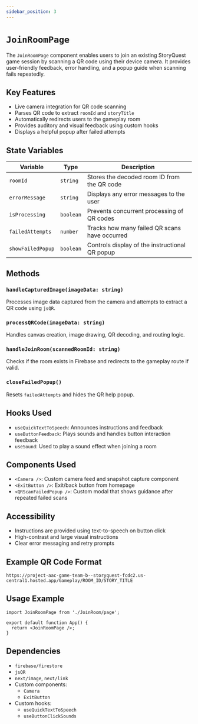 ```yaml
---
sidebar_position: 3
---
```


# `JoinRoomPage` 
The `JoinRoomPage` component enables users to join an existing StoryQuest game session by scanning a QR code using their device camera. It provides user-friendly feedback, error handling, and a popup guide when scanning fails repeatedly.

## Key Features

- Live camera integration for QR code scanning
- Parses QR code to extract `roomId` and `storyTitle`
- Automatically redirects users to the gameplay room
- Provides auditory and visual feedback using custom hooks
- Displays a helpful popup after failed attempts

## State Variables

| Variable           | Type       | Description                                                                 |
|--------------------|------------|-----------------------------------------------------------------------------|
| `roomId`           | `string`   | Stores the decoded room ID from the QR code                                |
| `errorMessage`     | `string`   | Displays any error messages to the user                                    |
| `isProcessing`     | `boolean`  | Prevents concurrent processing of QR codes                                 |
| `failedAttempts`   | `number`   | Tracks how many failed QR scans have occurred                              |
| `showFailedPopup`  | `boolean`  | Controls display of the instructional QR popup                             |

## Methods

### `handleCapturedImage(imageData: string)`
Processes image data captured from the camera and attempts to extract a QR code using `jsQR`.

### `processQRCode(imageData: string)`
Handles canvas creation, image drawing, QR decoding, and routing logic.

### `handleJoinRoom(scannedRoomId: string)`
Checks if the room exists in Firebase and redirects to the gameplay route if valid.

### `closeFailedPopup()`
Resets `failedAttempts` and hides the QR help popup.

## Hooks Used

- `useQuickTextToSpeech`: Announces instructions and feedback
- `useButtonFeedback`: Plays sounds and handles button interaction feedback
- `useSound`: Used to play a sound effect when joining a room

## Components Used

- `<Camera />`: Custom camera feed and snapshot capture component
- `<ExitButton />`: Exit/back button from homepage
- `<QRScanFailedPopup />`: Custom modal that shows guidance after repeated failed scans

## Accessibility

- Instructions are provided using text-to-speech on button click
- High-contrast and large visual instructions
- Clear error messaging and retry prompts

## Example QR Code Format

```text
https://project-aac-game-team-b--storyquest-fcdc2.us-central1.hosted.app/Gameplay/ROOM_ID/STORY_TITLE
```

## Usage Example

```tsx
import JoinRoomPage from './JoinRoom/page';

export default function App() {
  return <JoinRoomPage />;
}
```

## Dependencies

- `firebase/firestore`
- `jsQR`
- `next/image`, `next/link`
- Custom components:
    - `Camera`
    - `ExitButton`
- Custom hooks:
    - `useQuickTextToSpeech`
    - `useButtonClickSounds`
